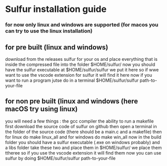 # Sulfur installation guide

### for now only linux and windows are supported (for macos you can try to use the linux installation)

## for pre built (linux and windows)
  download from the releases sulfur for your os and place everything that is inside the compressed file into
  the folder $HOME/sulfur/
  now you should have the sulfur executable at $HOME/sulfur/sulfur
  we put it here so if wwe want to use the vscode extension for sulfur it will find it here
  now if you want to run a program jutse do in a terminal $HOME/sulfur/sulfur path-to-your-file

## for non pre built (linux and windows (here macOS try using linux)
  you will need a few things :
    the gcc compiler
    the ability to run a makefile
  first download the source code of sulfur on github
  then open a terminal in the folder of the source code (there should be a main.c and a makefile)
  then for linux do make linux_all and for windows do make win_all
  now in the build folder you should have a sulfur executable (.exe on windows probably) and a libs folder
  take these two and place them in $HOME/sulfur/
  we place them ttheree so if you use the vscode extension it will find them
  now you can use sulfur by doing $HOME/sulfur/sulfur path-to-your-file
  
